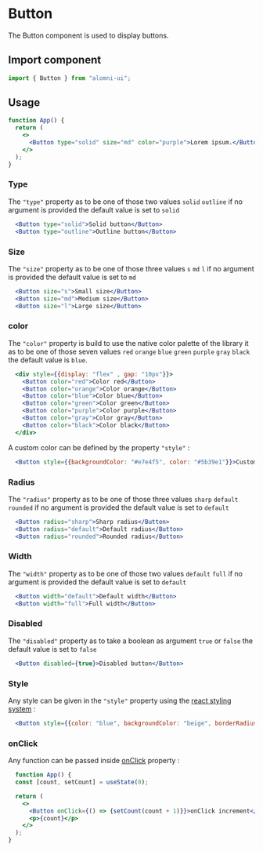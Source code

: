 # Button

The Button component is used to display buttons.

## Import component

```jsx
import { Button } from "alomni-ui";
```

## Usage

```jsx
function App() {
  return (
    <>
      <Button type="solid" size="md" color="purple">Lorem ipsum.</Button>
    </>
  );
}
```

### Type

The `"type"` property as to be one of those two values `solid` `outline` if no argument is provided the default value is set to `solid`

```jsx
  <Button type="solid">Solid button</Button>
  <Button type="outline">Outline button</Button>
```

### Size

The `"size"` property as to be one of those three values `s` `md` `l` if no argument is provided the default value is set to `md`

```jsx
  <Button size="s">Small size</Button>  
  <Button size="md">Medium size</Button>
  <Button size="l">Large size</Button>
```

### color

The `"color"` property is build to use the native color palette of the library it as to be one of those seven values `red` `orange` `blue` `green` `purple` `gray` `black` the default value is `blue`.

```jsx
  <div style={{display: "flex" , gap: "10px"}}>
    <Button color="red">Color red</Button>
    <Button color="orange">Color orange</Button>
    <Button color="blue">Color blue</Button>
    <Button color="green">Color green</Button>
    <Button color="purple">Color purple</Button>
    <Button color="gray">Color gray</Button>
    <Button color="black">Color black</Button>
  </div>
```

A custom color can be defined by the property `"style"` :

```jsx
  <Button style={{backgroundColor: "#e7e4f5", color: "#5b39e1"}}>Custom color</Button>
```

### Radius

The `"radius"` property as to be one of those three values `sharp` `default` `rounded` if no argument is provided the default value is set to `default`

```jsx
  <Button radius="sharp">Sharp radius</Button>
  <Button radius="default">Default radius</Button>
  <Button radius="rounded">Rounded radius</Button>
```

### Width

The `"width"` property as to be one of those two values `default` `full` if no argument is provided the default value is set to `default`

```jsx
  <Button width="default">Default width</Button>
  <Button width="full">Full width</Button>
```

### Disabled

The `"disabled"` property as to take a boolean as argument `true` or `false` the default value is set to `false`

```jsx
  <Button disabled={true}>Disabled button</Button>
```

### Style

Any style can be given in the `"style"` property using the [react styling system](https://www.w3schools.com/react/react_css.asp) :

```jsx
  <Button style={{color: "blue", backgroundColor: "beige", borderRadius: "7px", padding: "25px"}}>Custom style</Button>
```


### onClick

Any function can be passed inside [onClick](https://reactjs.org/docs/handling-events.html) property :

```jsx
  function App() {
  const [count, setCount] = useState(0);

  return (
    <>
      <Button onClick={() => {setCount(count + 1)}}>onClick increment</Button>
      <p>{count}</p>
    </>
  );
}
```
